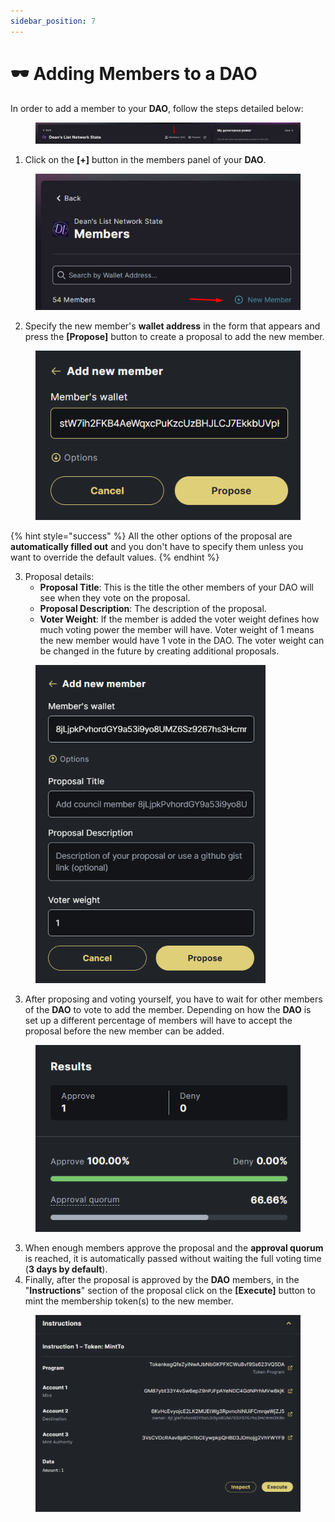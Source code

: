 ```yaml
---
sidebar_position: 7
---
```


# 🕶 Adding Members to a DAO

In order to add a member to your **DAO**, follow the steps detailed below:

<figure><img src="../../.gitbook/assets/Screenshot_902.png" alt=""><figcaption></figcaption></figure>

1. Click on the **\[+]** button in the members panel of your **DAO**.

<figure><img src="../../.gitbook/assets/Screenshot_903.png" alt=""><figcaption></figcaption></figure>

2. Specify the new member's **wallet address** in the form that appears and press the **\[Propose]** button to create a proposal to add the new member.

<figure><img src="../../.gitbook/assets/Screenshot_904.png" alt=""><figcaption></figcaption></figure>

{% hint style="success" %}
All the other options of the proposal are **automatically filled out** and you don't have to specify them unless you want to override the default values.&#x20;
{% endhint %}

3. Proposal details:
   * **Proposal Title**: This is the title the other members of your DAO will see when they vote on the proposal.
   * **Proposal Description**: The description of the proposal.
   * **Voter Weight**: If the member is added the voter weight defines how much voting power the member will have. Voter weight of 1 means the new member would have 1 vote in the DAO. The voter weight can be changed in the future by creating additional proposals.

<figure><img src="../../.gitbook/assets/Screenshot_905.png" alt="" width="368"><figcaption></figcaption></figure>

3. After proposing and voting yourself, you have to wait for other members of the **DAO** to vote to add the member. Depending on how the **DAO** is set up a different percentage of members will have to accept the proposal before the new member can be added.

<figure><img src="../../.gitbook/assets/Screenshot_906.png" alt=""><figcaption></figcaption></figure>

3. When enough members approve the proposal and the **approval quorum** is reached, it is automatically passed without waiting the full voting time (**3 days by default**).
4. Finally, after the proposal is approved by the **DAO** members, in the "**Instructions**" section of the proposal click on the **\[Execute]** button to mint the membership token(s) to the new member.

<figure><img src="../../.gitbook/assets/Screenshot_907.png" alt="" width="563"><figcaption></figcaption></figure>
